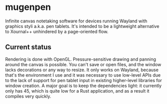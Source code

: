 # mugenpen
Infinite canvas notetaking software for devices running Wayland with graphics styli a.k.a. pen tablets. It's intended to be a lightweight alternative to Xournal++ unhindered by a page-oriented flow.

## Current status
Rendering is done with OpenGL. Pressure-sensitive drawing and panning around the canvas is possible. You can't save or open files, and the window lacks decorations or any way to resize. It only works on Wayland, because that's the environment I use and it was necessary to use low-level APIs due to the lack of support for pen tablet input in existing higher-level libraries for window creation. A major goal is to keep the dependencies light: it currently only has 45, which is quite low for a Rust application, and as a result it compiles very quickly.
